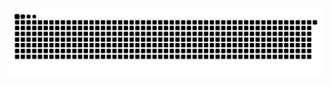 
![Snake animation](https://github.com/LuisEduardo20/LuisEduardo20/blob/output/github-contribution-grid-snake.svg)
